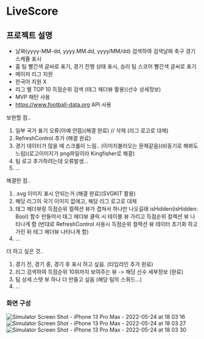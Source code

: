 # LiveScore

## 프로젝트 설명
- 날짜(yyyy-MM-dd, yyyy.MM.dd, yyyy/MM/dd) 검색하여 검색날짜 축구 경기 스케쥴 표시
- 홈 팀 빨간색 글씨로 표기, 경기 진행 상태 표시, 승리 팀 스코어 빨간색 글씨로 표기
- 메이저 리그 지원
- 한국어 지원 X
- 리그 별 TOP 10 득점순위 검색 (태그 헤더뷰 활용)(선수 상세정보)
- MVP 패턴 사용
- https://www.football-data.org API 사용

보완할 점..
1. 일부 국가 표기 오류(아예 안뜸)(해결 완료)  // 삭제 (리그 로고로 대체)
2. RefreshControl 추가 (해결 완료)
3. 경기 데이터가 많을 때 스크롤이 느림.. (이미지불러오는 문제같음)(비동기로 해봐도 느림)(로고이미지가 png파일이라 Kingfisher로 해결)
4. 팀 로고 추가하려는데 오류발생...
5. ...

해결한 점..
1. .svg 이미지 표시 안되는거 (해결 완료)(SVGKIT 활용)
2. 해당 리그의 국기 이미지 없애고, 해당 리그 로고로 대체
3. 태그 헤더뷰랑 득점순위 컬렉션 뷰가 겹쳐서 하나만 나오길래 isHidden(isHidden: Bool) 함수 만들어서 태그 헤더뷰 클릭 시 테이블 뷰 가리고 득점순위 컬렉션 뷰 나타나게 함 (반대로 RefreshControl 사용시 득점순위 컬렉션 뷰 데이터 초기화 하고 가린 뒤 테그 헤더뷰 나타나게 함)
4. ...

더 하고 싶은 것..
1. 경기 전, 경기 중, 경기 후 표시 하고 싶음. (타임라인 추가 완료)
2. 리그 검색하여 득점순위 10위까지 보여주는 뷰 -> 해당 선수 세부정보 (완료)
3. 팀 상세 스텟 뷰 하나 더 만들고 싶음 (해당 팀의 스쿼드...)
4. ...

### 화면 구성
![Simulator Screen Shot - iPhone 13 Pro Max - 2022-05-24 at 18 03 16](https://user-images.githubusercontent.com/96865411/169994656-a81ecf86-dce5-467d-9351-a491b55b72a5.png)![Simulator Screen Shot - iPhone 13 Pro Max - 2022-05-24 at 18 03 27](https://user-images.githubusercontent.com/96865411/169994671-0dc940b6-3681-4bbe-963c-9a10b1d3b1e1.png)![Simulator Screen Shot - iPhone 13 Pro Max - 2022-05-24 at 18 03 30](https://user-images.githubusercontent.com/96865411/169994680-8e91a5d8-d76d-47c2-a730-b8f223f0ca9b.png)


